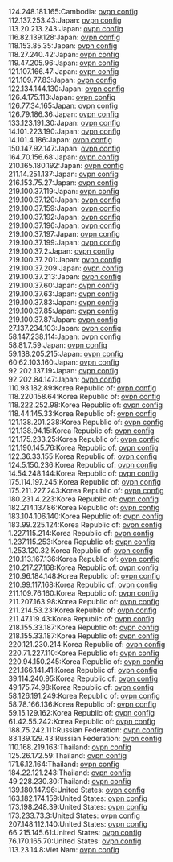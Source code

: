 124.248.181.165:Cambodia: [ovpn config](vpn/124_248_181_165.ovpn)  
112.137.253.43:Japan: [ovpn config](vpn/112_137_253_43.ovpn)  
113.20.213.243:Japan: [ovpn config](vpn/113_20_213_243.ovpn)  
116.82.139.128:Japan: [ovpn config](vpn/116_82_139_128.ovpn)  
118.153.85.35:Japan: [ovpn config](vpn/118_153_85_35.ovpn)  
118.27.240.42:Japan: [ovpn config](vpn/118_27_240_42.ovpn)  
119.47.205.96:Japan: [ovpn config](vpn/119_47_205_96.ovpn)  
121.107.166.47:Japan: [ovpn config](vpn/121_107_166_47.ovpn)  
121.109.77.83:Japan: [ovpn config](vpn/121_109_77_83.ovpn)  
122.134.144.130:Japan: [ovpn config](vpn/122_134_144_130.ovpn)  
126.4.175.113:Japan: [ovpn config](vpn/126_4_175_113.ovpn)  
126.77.34.165:Japan: [ovpn config](vpn/126_77_34_165.ovpn)  
126.79.186.36:Japan: [ovpn config](vpn/126_79_186_36.ovpn)  
133.123.191.30:Japan: [ovpn config](vpn/133_123_191_30.ovpn)  
14.101.223.190:Japan: [ovpn config](vpn/14_101_223_190.ovpn)  
14.101.4.186:Japan: [ovpn config](vpn/14_101_4_186.ovpn)  
150.147.92.147:Japan: [ovpn config](vpn/150_147_92_147.ovpn)  
164.70.156.68:Japan: [ovpn config](vpn/164_70_156_68.ovpn)  
210.165.180.192:Japan: [ovpn config](vpn/210_165_180_192.ovpn)  
211.14.251.137:Japan: [ovpn config](vpn/211_14_251_137.ovpn)  
216.153.75.27:Japan: [ovpn config](vpn/216_153_75_27.ovpn)  
219.100.37.119:Japan: [ovpn config](vpn/219_100_37_119.ovpn)  
219.100.37.120:Japan: [ovpn config](vpn/219_100_37_120.ovpn)  
219.100.37.159:Japan: [ovpn config](vpn/219_100_37_159.ovpn)  
219.100.37.192:Japan: [ovpn config](vpn/219_100_37_192.ovpn)  
219.100.37.196:Japan: [ovpn config](vpn/219_100_37_196.ovpn)  
219.100.37.197:Japan: [ovpn config](vpn/219_100_37_197.ovpn)  
219.100.37.199:Japan: [ovpn config](vpn/219_100_37_199.ovpn)  
219.100.37.2:Japan: [ovpn config](vpn/219_100_37_2.ovpn)  
219.100.37.201:Japan: [ovpn config](vpn/219_100_37_201.ovpn)  
219.100.37.209:Japan: [ovpn config](vpn/219_100_37_209.ovpn)  
219.100.37.213:Japan: [ovpn config](vpn/219_100_37_213.ovpn)  
219.100.37.60:Japan: [ovpn config](vpn/219_100_37_60.ovpn)  
219.100.37.63:Japan: [ovpn config](vpn/219_100_37_63.ovpn)  
219.100.37.83:Japan: [ovpn config](vpn/219_100_37_83.ovpn)  
219.100.37.85:Japan: [ovpn config](vpn/219_100_37_85.ovpn)  
219.100.37.87:Japan: [ovpn config](vpn/219_100_37_87.ovpn)  
27.137.234.103:Japan: [ovpn config](vpn/27_137_234_103.ovpn)  
58.147.238.114:Japan: [ovpn config](vpn/58_147_238_114.ovpn)  
58.81.7.59:Japan: [ovpn config](vpn/58_81_7_59.ovpn)  
59.138.205.215:Japan: [ovpn config](vpn/59_138_205_215.ovpn)  
60.62.103.160:Japan: [ovpn config](vpn/60_62_103_160.ovpn)  
92.202.137.19:Japan: [ovpn config](vpn/92_202_137_19.ovpn)  
92.202.84.147:Japan: [ovpn config](vpn/92_202_84_147.ovpn)  
110.93.182.89:Korea Republic of: [ovpn config](vpn/110_93_182_89.ovpn)  
118.220.158.64:Korea Republic of: [ovpn config](vpn/118_220_158_64.ovpn)  
118.222.252.98:Korea Republic of: [ovpn config](vpn/118_222_252_98.ovpn)  
118.44.145.33:Korea Republic of: [ovpn config](vpn/118_44_145_33.ovpn)  
121.138.201.238:Korea Republic of: [ovpn config](vpn/121_138_201_238.ovpn)  
121.138.94.15:Korea Republic of: [ovpn config](vpn/121_138_94_15.ovpn)  
121.175.233.25:Korea Republic of: [ovpn config](vpn/121_175_233_25.ovpn)  
121.190.145.76:Korea Republic of: [ovpn config](vpn/121_190_145_76.ovpn)  
122.36.33.155:Korea Republic of: [ovpn config](vpn/122_36_33_155.ovpn)  
124.5.150.236:Korea Republic of: [ovpn config](vpn/124_5_150_236.ovpn)  
14.54.248.144:Korea Republic of: [ovpn config](vpn/14_54_248_144.ovpn)  
175.114.197.245:Korea Republic of: [ovpn config](vpn/175_114_197_245.ovpn)  
175.211.227.243:Korea Republic of: [ovpn config](vpn/175_211_227_243.ovpn)  
180.231.4.223:Korea Republic of: [ovpn config](vpn/180_231_4_223.ovpn)  
182.214.137.86:Korea Republic of: [ovpn config](vpn/182_214_137_86.ovpn)  
183.104.106.140:Korea Republic of: [ovpn config](vpn/183_104_106_140.ovpn)  
183.99.225.124:Korea Republic of: [ovpn config](vpn/183_99_225_124.ovpn)  
1.227.115.214:Korea Republic of: [ovpn config](vpn/1_227_115_214.ovpn)  
1.237.115.253:Korea Republic of: [ovpn config](vpn/1_237_115_253.ovpn)  
1.253.120.32:Korea Republic of: [ovpn config](vpn/1_253_120_32.ovpn)  
210.113.167.136:Korea Republic of: [ovpn config](vpn/210_113_167_136.ovpn)  
210.217.27.168:Korea Republic of: [ovpn config](vpn/210_217_27_168.ovpn)  
210.96.184.148:Korea Republic of: [ovpn config](vpn/210_96_184_148.ovpn)  
210.99.117.168:Korea Republic of: [ovpn config](vpn/210_99_117_168.ovpn)  
211.109.76.160:Korea Republic of: [ovpn config](vpn/211_109_76_160.ovpn)  
211.207.163.98:Korea Republic of: [ovpn config](vpn/211_207_163_98.ovpn)  
211.214.53.23:Korea Republic of: [ovpn config](vpn/211_214_53_23.ovpn)  
211.47.119.43:Korea Republic of: [ovpn config](vpn/211_47_119_43.ovpn)  
218.155.33.187:Korea Republic of: [ovpn config](vpn/218_155_33_187.ovpn)  
218.155.33.187:Korea Republic of: [ovpn config](vpn/218_155_33_187.ovpn)  
220.121.230.214:Korea Republic of: [ovpn config](vpn/220_121_230_214.ovpn)  
220.71.227.110:Korea Republic of: [ovpn config](vpn/220_71_227_110.ovpn)  
220.94.150.245:Korea Republic of: [ovpn config](vpn/220_94_150_245.ovpn)  
221.166.141.41:Korea Republic of: [ovpn config](vpn/221_166_141_41.ovpn)  
39.114.240.95:Korea Republic of: [ovpn config](vpn/39_114_240_95.ovpn)  
49.175.74.98:Korea Republic of: [ovpn config](vpn/49_175_74_98.ovpn)  
58.126.191.249:Korea Republic of: [ovpn config](vpn/58_126_191_249.ovpn)  
58.78.166.136:Korea Republic of: [ovpn config](vpn/58_78_166_136.ovpn)  
59.15.129.162:Korea Republic of: [ovpn config](vpn/59_15_129_162.ovpn)  
61.42.55.242:Korea Republic of: [ovpn config](vpn/61_42_55_242.ovpn)  
188.75.242.111:Russian Federation: [ovpn config](vpn/188_75_242_111.ovpn)  
83.139.129.43:Russian Federation: [ovpn config](vpn/83_139_129_43.ovpn)  
110.168.219.163:Thailand: [ovpn config](vpn/110_168_219_163.ovpn)  
125.26.172.59:Thailand: [ovpn config](vpn/125_26_172_59.ovpn)  
171.6.12.164:Thailand: [ovpn config](vpn/171_6_12_164.ovpn)  
184.22.121.243:Thailand: [ovpn config](vpn/184_22_121_243.ovpn)  
49.228.230.30:Thailand: [ovpn config](vpn/49_228_230_30.ovpn)  
139.180.147.96:United States: [ovpn config](vpn/139_180_147_96.ovpn)  
163.182.174.159:United States: [ovpn config](vpn/163_182_174_159.ovpn)  
173.198.248.39:United States: [ovpn config](vpn/173_198_248_39.ovpn)  
173.233.73.3:United States: [ovpn config](vpn/173_233_73_3.ovpn)  
207.148.112.140:United States: [ovpn config](vpn/207_148_112_140.ovpn)  
66.215.145.61:United States: [ovpn config](vpn/66_215_145_61.ovpn)  
76.170.165.70:United States: [ovpn config](vpn/76_170_165_70.ovpn)  
113.23.14.8:Viet Nam: [ovpn config](vpn/113_23_14_8.ovpn)  
